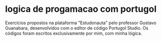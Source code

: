 # logica de progamacao com portugol

Exercícios propostos na plataforma "Estudonauta" pelo professor Gustavo Guanabara, desenvolvidos com o editor de código Portugol Studio. Os códigos foram escritos exclusivamente por mim, com minha lógica.

